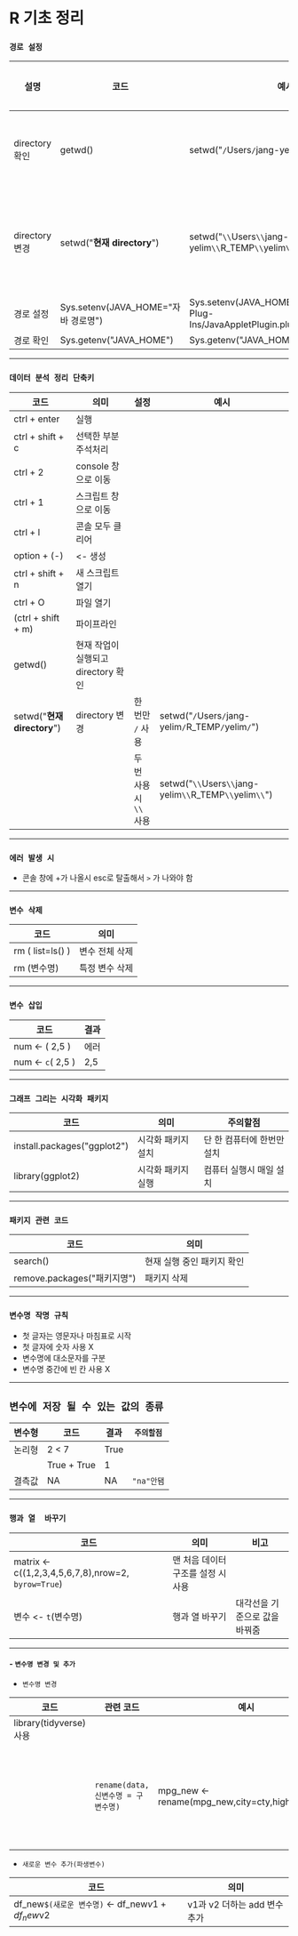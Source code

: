 # R 기초 정리
### `경로 설정`
|설명|코드|예시|`주의사항`|
|---|---|---|---|
|directory 확인|getwd()|setwd("`/`Users`/`jang-yelim`/`R_TEMP`/`yelim`/`")|한 번만 `/` 사용|
|directory 변경|setwd("**현재 directory**")|setwd("`\\`Users`\\`jang-yelim`\\`R_TEMP`\\`yelim`\\`")| 두 번 사용시 `\\` 사용
|경로 설정|Sys.setenv(JAVA_HOME="자바 경로명")|Sys.setenv(JAVA_HOME="/Library/Internet Plug-Ins/JavaAppletPlugin.plugin/Contents/Home")
|경로 확인|Sys.getenv("JAVA_HOME")|Sys.getenv("JAVA_HOME")
---
### `데이터 분석 정리 단축키`
|코드|의미|설정|예시
|---|---|---|---|
|ctrl + enter|실행
|ctrl + shift + c|선택한 부분 주석처리
|ctrl + 2|console 창으로 이동
|ctrl + 1|스크립트 창으로 이동
|ctrl + l|콘솔 모두 클리어
|option + (-)|<- 생성
|ctrl + shift + n |새 스크립트 열기
|ctrl + O | 파일 열기
|(ctrl + shift + m)|파이프라인
|getwd()|현재 작업이 실행되고 directory 확인|
|setwd("**현재 directory**")|directory 변경|한 번만 `/` 사용|setwd("`/`Users`/`jang-yelim`/`R_TEMP`/`yelim`/`")
||| 두 번 사용시 `\\` 사용|setwd("`\\`Users`\\`jang-yelim`\\`R_TEMP`\\`yelim`\\`")
----

### `에러 발생 시`
- 콘솔 창에 +가 나올시 esc로 탈출해서 `>` 가 나와야 함
----

### `변수 삭제`
|코드|의미|
|---|---|
|rm ( list=ls() )|변수 전체 삭제 
|rm (변수명)|특정 변수 삭제
----

### `변수 삽입`
|코드|결과|
|---|---|
|num <- ( 2,5 )|에러
|num <- `c`( 2,5 )|2,5
---
### `그래프 그리는 시각화 패키지`
|코드|의미|주의할점|
|---|---|---|
|install.packages("ggplot2")|시각화 패키지 설치|단 한 컴퓨터에 한번만 설치|
|library(ggplot2)|시각화 패키지 실행|컴퓨터 실행시 매일 설치|
----
### `패키지 관련 코드`
|코드|의미|
|---|---|
|search()|현재 실행 중인 패키지 확인|
|remove.packages("패키지명")|패키지 삭제|
----

### `변수명 작명 규칙`
- 첫 글자는 영문자나 마침표로 시작
- 첫 글자에 숫자 사용 X
- 변수명에 대소문자를 구분
- 변수명 중간에 빈 칸 사용 X
----
## `변수에 저장 될 수 있는 값의 종류`
|변수형|코드|결과|`주의할점`
|---|---|---|---|
|논리형|2 < 7|True|
||True + True|1|
|결측값|NA|NA|`"na"안됌`
---
### `행과 열  바꾸기`
|코드|의미|비고|
|---|---|---|
|matrix <- c((1,2,3,4,5,6,7,8),nrow=2, `byrow=True`)|맨 처음 데이터 구조를 설정 시 사용|
|변수 <- `t`(변수명)|행과 열 바꾸기|대각선을 기준으로 값을 바꿔줌|
---
#### - **`변수명 변경 및 추가`**
- `변수명 변경`

|코드|관련 코드|예시|의미|
|---|---|---|---|
|library(tidyverse)사용
||`rename(data,신변수명 = 구변수명)`|mpg_new <- rename(mpg_new,city=cty,highway=hwy)|mpg_new에서 cty는 (city)로, hwy는 (highway)로 변수명을 수정하세요.

- `새로운 변수 추가(파생변수)`

|코드|의미|
|---|---|
|df_new`$(새로운 변수명)` <- df_new$v1 + df_new$v2|v1과 v2 더하는 add 변수 추가
